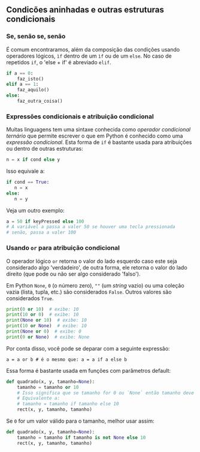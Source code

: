 ## Condicões aninhadas e outras estruturas condicionais

### Se, senão se, senão

É comum encontraramos, além da composição das condições usando operadores lógicos, `ìf` dentro de um `ìf` ou de um `else`.
No caso de repetidos `if`, o 'else + if' é abreviado `elif`.

```python
if a == 0:
    faz_isto()
elif a == 1:
    faz_aquilo()
else:
    faz_outra_coisa()
```

### Expressões condicionais e atribuição condicional

Muitas linguagens tem uma sintaxe conhecida como *operador condicional ternário* que permite escrever o que em Python é conhecido como uma *expressão condicional*. Esta forma de `if` é bastante usada para atribuições ou dentro de outras estruturas: 

```python
n = x if cond else y
```
Isso equivale a:

```python
if cond == True:
   n = x
else:
   n = y
```
Veja um outro exemplo:

```python
a = 50 if keyPressed else 100
# A variável a passa a valer 50 se houver uma tecla pressionada
# senão, passa a valer 100
```

### Usando `or` para atribuição condicional

O operador lógico `or` retorna o valor do lado esquerdo caso este seja considerado algo 'verdadeiro', de outra forma, ele retorna o valor do lado direito (que pode ou não ser algo considerado 'falso').

Em Python `None`, `0` (o número zero), `""` (um *string* vazio) ou uma coleção vazia (lista, tupla, etc.) são considerados `False`. Outros valores são considerados `True`. 

```python
print(0 or 10)  # exibe: 10
print(10 or 0)  # exibe: 10
print(None or 10)  # exibe: 10
print(10 or None)  # exibe: 10
print(None or 0)  # exibe: 0
print(0 or None)  # exibe: None
```

Por conta disso, você pode se deparar com a seguinte expressão:

```
a = a or b # é o mesmo que: a = a if a else b
```

Essa forma é bastante usada em funções com parâmetros default:

```python
def quadrado(x, y, tamanho=None):
    tamanho = tamanho or 10
    # Isso significa que se tamanho for 0 ou `None` então tamanho deve passar a valer 10:
    # Equivalente a:
    # tamanho = tamanho if tamanho else 10
    rect(x, y, tamanho, tamanho)
```

Se `0` for um valor válido para o tamanho, melhor usar assim:

```python
def quadrado(x, y, tamanho=None):
    tamanho = tamanho if tamanho is not None else 10
    rect(x, y, tamanho, tamanho)
```
